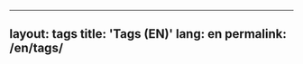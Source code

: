 <!-- en/tags.md  버전 정보_202510171235 -->
---
layout: tags
title: 'Tags (EN)'
lang: en
permalink: /en/tags/
---
